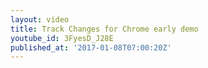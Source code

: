 ```yaml
---
layout: video
title: Track Changes for Chrome early demo
youtube_id: 3FyesD_J28E
published_at: '2017-01-08T07:00:20Z'
---
```

